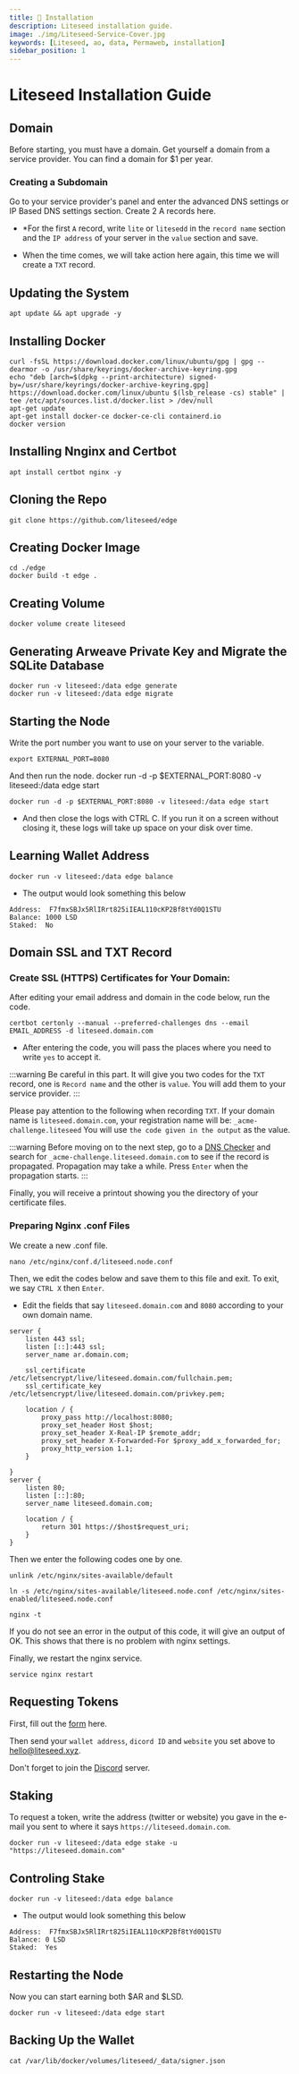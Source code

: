 ```yaml
---
title: 💾 Installation
description: Liteseed installation guide.
image: ./img/Liteseed-Service-Cover.jpg
keywords: [Liteseed, ao, data, Permaweb, installation]
sidebar_position: 1
---
```


# Liteseed Installation Guide 

## Domain 
Before starting, you must have a domain. Get yourself a domain from a service provider. You can find a domain for $1 per year.

### Creating a Subdomain
Go to your service provider's panel and enter the advanced DNS settings or IP Based DNS settings section. Create 2 A records here.
* *For the first `A` record, write `lite` or `litesedd` in the `record name` section and the `IP address` of your server in the `value` section and save.

* When the time comes, we will take action here again, this time we will create a `TXT` record.

## Updating the System
```shell
apt update && apt upgrade -y
```

## Installing Docker
```shell
curl -fsSL https://download.docker.com/linux/ubuntu/gpg | gpg --dearmor -o /usr/share/keyrings/docker-archive-keyring.gpg
echo "deb [arch=$(dpkg --print-architecture) signed-by=/usr/share/keyrings/docker-archive-keyring.gpg] https://download.docker.com/linux/ubuntu $(lsb_release -cs) stable" | tee /etc/apt/sources.list.d/docker.list > /dev/null
apt-get update
apt-get install docker-ce docker-ce-cli containerd.io
docker version
```

## Installing Nnginx and Certbot

```shell
apt install certbot nginx -y
```

## Cloning the Repo
```shell
git clone https://github.com/liteseed/edge
```

## Creating Docker Image

```shell
cd ./edge
docker build -t edge .
```

## Creating Volume

```shell
docker volume create liteseed
```

## Generating Arweave Private Key and Migrate the SQLite Database 

```shell
docker run -v liteseed:/data edge generate
docker run -v liteseed:/data edge migrate
```

## Starting the Node
Write the port number you want to use on your server to the variable.
```shell
export EXTERNAL_PORT=8080
```
And then run the node.
docker run -d -p $EXTERNAL_PORT:8080 -v liteseed:/data edge start
```shell
docker run -d -p $EXTERNAL_PORT:8080 -v liteseed:/data edge start
```
* And then close the logs with CTRL C. If you run it on a screen without closing it, these logs will take up space on your disk over time.

## Learning Wallet Address

```shell
docker run -v liteseed:/data edge balance
```

* The output would look something this below
```shell
Address:  F7fmxSBJx5RlIRrt825iIEAL110cKP2Bf8tYd0Q1STU
Balance: 1000 LSD
Staked:  No
```
## Domain SSL and TXT Record

### Create SSL (HTTPS) Certificates for Your Domain:
After editing your email address and domain in the code below, run the code.
```shell
certbot certonly --manual --preferred-challenges dns --email EMAIL_ADDRESS -d liteseed.domain.com
```

* After entering the code, you will pass the places where you need to write `yes` to accept it.

:::warning
Be careful in this part. It will give you two codes for the `TXT` record, one is `Record name` and the other is `value`. You will add them to your service provider.
:::

Please pay attention to the following when recording `TXT`. If your domain name is `liteseed.domain.com`, your registration name will be: `_acme-challenge.liteseed`
You will use `the code given in the output` as the value.

:::warning
Before moving on to the next step, go to a [DNS Checker](https://dnschecker.org/) and search for `_acme-challenge.liteseed.domain.com` to see if the record is propagated. Propagation may take a while. Press `Enter` when the propagation starts.
:::

Finally, you will receive a printout showing you the directory of your certificate files.

### Preparing Nginx .conf Files
We create a new .conf file.
```shell
nano /etc/nginx/conf.d/liteseed.node.conf
```

Then, we edit the codes below and save them to this file and exit. To exit, we say `CTRL X` then `Enter`.
* Edit the fields that say `liteseed.domain.com` and `8080` according to your own domain name.
```shell
server {
    listen 443 ssl;
    listen [::]:443 ssl;
    server_name ar.domain.com;

    ssl_certificate /etc/letsencrypt/live/liteseed.domain.com/fullchain.pem;
    ssl_certificate_key /etc/letsencrypt/live/liteseed.domain.com/privkey.pem;

    location / {
        proxy_pass http://localhost:8080;
        proxy_set_header Host $host;
        proxy_set_header X-Real-IP $remote_addr;
        proxy_set_header X-Forwarded-For $proxy_add_x_forwarded_for;
        proxy_http_version 1.1;
    }

}
server {
    listen 80;
    listen [::]:80;
    server_name liteseed.domain.com;

    location / {
        return 301 https://$host$request_uri;
    }
}
```

Then we enter the following codes one by one.

```shell
unlink /etc/nginx/sites-available/default
```

```shell
ln -s /etc/nginx/sites-available/liteseed.node.conf /etc/nginx/sites-enabled/liteseed.node.conf
```

```shell
nginx -t
```
If you do not see an error in the output of this code, it will give an output of OK. This shows that there is no problem with nginx settings.

Finally, we restart the nginx service.
```shell
service nginx restart
```

## Requesting Tokens

First, fill out the [form](https://docs.google.com/forms/d/e/1FAIpQLSdqFBwz9h6RUSyk4So16u6aIn1b_sfuGv6JYDew_hoM8rxoRQ/viewform) here.

Then send your `wallet address`, `dicord ID` and `website` you set above to hello@liteseed.xyz.

Don't forget to join the [Discord](https://discord.gg/WgnX4r6SMZ) server.

## Staking 
To request a token, write the address (twitter or website) you gave in the e-mail you sent to where it says `https://liteseed.domain.com`.
```shell
docker run -v liteseed:/data edge stake -u "https://liteseed.domain.com"
```

## Controling Stake
```shell
docker run -v liteseed:/data edge balance
```

* The output would look something this below
```shell
Address:  F7fmxSBJx5RlIRrt825iIEAL110cKP2Bf8tYd0Q1STU
Balance: 0 LSD
Staked:  Yes
```

## Restarting the Node
Now you can start earning both $AR and $LSD.
```shell
docker run -v liteseed:/data edge start
```


## Backing Up the Wallet
```shell
cat /var/lib/docker/volumes/liteseed/_data/signer.json
```
